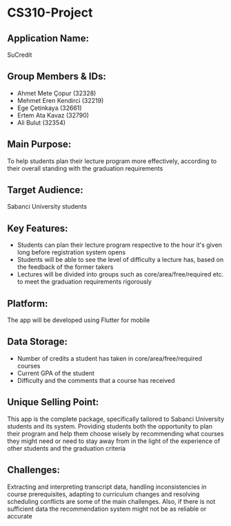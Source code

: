 # CS310-Project

## Application Name: 
SuCredit

## Group Members & IDs:
- Ahmet Mete Çopur (32328)
- Mehmet Eren Kendirci (32219)
- Ege Çetinkaya (32661)
- Ertem Ata Kavaz (32790)
- Ali Bulut (32354)

## Main Purpose: 
To help students plan their lecture program more effectively, according to their overall standing with the graduation requirements 
## Target Audience: 
Sabanci University students
## Key Features: 
- Students can plan their lecture program respective to the hour it's given long before registration system opens
- Students will be able to see the level of difficulty a lecture has, based on the feedback of the former takers
- Lectures will be divided into groups such as core/area/free/required etc. to meet the graduation requirements rigorously
## Platform: 
The app will be developed using Flutter for mobile
## Data Storage: 
- Number of credits a student has taken in core/area/free/required courses
- Current GPA of the student
- Difficulty and the comments that a course has received
## Unique Selling Point: 
This app is the complete package, specifically tailored to Sabanci University students and its system. Providing students both the opportunity to plan their program and help them choose wisely by recommending what courses they might need or need to stay away from in the light of the experience of other students and the graduation criteria
## Challenges: 
Extracting and interpreting transcript data, handling inconsistencies in course prerequisites, adapting to curriculum changes and resolving scheduling conflicts are some of the main challenges. Also, if there is not sufficient data the recommendation system might not be as reliable or accurate
